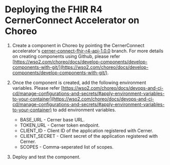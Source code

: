 # Deploying the FHIR R4 CernerConnect Accelerator on Choreo

1. Create a component in Choreo by pointing the CernerConnect accelerator's [cerner-connect-fhir-r4-api-1.0.0](https://github.com/wso2/docker-open-healthcare-accelerators/tree/cerner-connect-fhir-r4-api-1.0.0) branch. For more details on creating components using Github, please refer [https://wso2.com/choreo/docs/develop-components/develop-components-with-git/](https://wso2.com/choreo/docs/develop-components/develop-components-with-git/).

2. Once the component is created, add the following environment variables. Please refer [https://wso2.com/choreo/docs/devops-and-ci-cd/manage-configurations-and-secrets/#apply-environment-variables-to-your-container](https://wso2.com/choreo/docs/devops-and-ci-cd/manage-configurations-and-secrets/#apply-environment-variables-to-your-container) to add environment variables.
    * BASE_URL - Cerner base URL.
    * TOKEN_URL - Cerner token endpoint.
    * CLIENT_ID - Client ID of the application registered with Cerner.
    * CLIENT_SECRET - Client secret of the application registered with Cerner.
    * SCOPES - Comma-seperated list of scopes.

3. Deploy and test the component.
